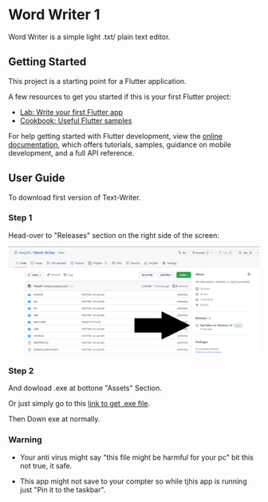 # Word Writer 1

Word Writer is a simple light .txt/ plain text editor.

## Getting Started

This project is a starting point for a Flutter application.

A few resources to get you started if this is your first Flutter project:

- [Lab: Write your first Flutter app](https://docs.flutter.dev/get-started/codelab)
- [Cookbook: Useful Flutter samples](https://docs.flutter.dev/cookbook)

For help getting started with Flutter development, view the
[online documentation](https://docs.flutter.dev/), which offers tutorials,
samples, guidance on mobile development, and a full API reference.

## User Guide

To download first version of Text-Writer.

### Step 1

Head-over to "Releases" section on the right side of the screen:

![Releases-photo](Capture.png)

### Step 2

And dowload .exe at bottone "Assets" Section.

Or just simply go to this [link to get .exe file](https://github.com/Hetp05/Word-Writer/releases/download/text-editor/text-writer.exe).

Then Down exe at normally.

### Warning

- Your anti virus might say "this file might be harmful for your pc" bit this not true, it safe.

- This app might not save to your compter so while tjhis app is running just "Pin it to the taskbar".
